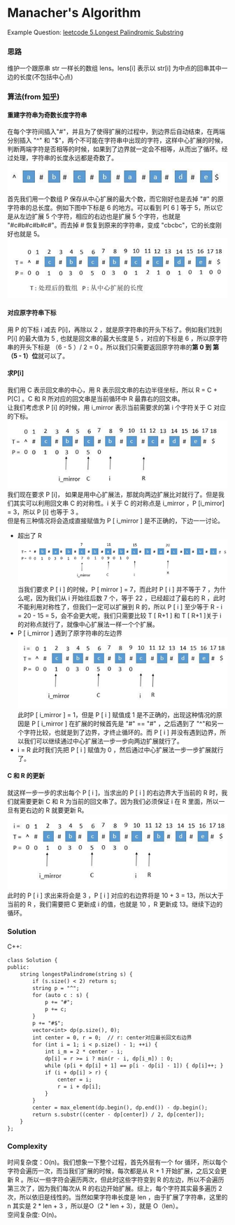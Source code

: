 # Manacher's Algorithm
Example Question: [leetcode 5.Longest Palindromic Substring](https://leetcode.com/problems/longest-palindromic-substring/)

### 思路  
维护一个跟原串 str 一样长的数组 lens。lens[i] 表示以 str[i] 为中点的回串其中一边的长度(不包括中心点)
### 算法(from [知乎](https://www.zhihu.com/question/37289584?sort=created))  
#### 重建字符串为奇数长度字符串
在每个字符间插入"#"，并且为了使得扩展的过程中，到边界后自动结束，在两端分别插入 "^" 和 "$"，两个不可能在字符串中出现的字符，这样中心扩展的时候，判断两端字符是否相等的时候，如果到了边界就一定会不相等，从而出了循环。经过处理，字符串的长度永远都是奇数了。
![](./files/manacher_1.jpg)  
首先我们用一个数组 P 保存从中心扩展的最大个数，而它刚好也是去掉 "#" 的原字符串的总长度。例如下图中下标是 6 的地方。可以看到 P[ 6 ] 等于 5，所以它是从左边扩展 5 个字符，相应的右边也是扩展 5 个字符，也就是 "#c#b#c#b#c#"。而去掉 # 恢复到原来的字符串，变成 "cbcbc"，它的长度刚好也就是 5。
![](./files/manacher_2.jpg)  

#### 对应原字符串下标
用 P 的下标 i 减去 P[i]，再除以 2 ，就是原字符串的开头下标了。例如我们找到 P[i] 的最大值为 5 , 也就是回文串的最大长度是 5 ，对应的下标是 6 ，所以原字符串的开头下标是 （6 - 5 ）/ 2 = 0 。所以我们只需要返回原字符串的**第 0 到 第 （5 - 1）位**就可以了。

#### 求P[i]
我们用 C 表示回文串的中心，用 R 表示回文串的右边半径坐标，所以 R = C + P[C] 。C 和 R 所对应的回文串是当前循环中 R 最靠右的回文串。  
让我们考虑求 P [i] 的时候，用 i_mirror 表示当前需要求的第 i 个字符关于 C 对应的下标。
![](./files/manacher_3.jpg)  
我们现在要求 P [i]， 如果是用中心扩展法，那就向两边扩展比对就行了。但是我们其实可以利用回文串 C 的对称性。i 关于 C 的对称点是 i_mirror ，P [i_mirror] = 3，所以 P [i] 也等于 3 。  
但是有三种情况将会造成直接赋值为 P [ i_mirror ] 是不正确的，下边一一讨论。

- 超出了 R
  ![](./files/manacher_4.jpg)  
  当我们要求 P [ i ] 的时候，P [ mirror ] = 7，而此时 P [ i ] 并不等于 7 ，为什么呢，因为我们从 i 开始往后数 7 个，等于 22 ，已经超过了最右的 R ，此时不能利用对称性了，但我们一定可以扩展到 R 的，所以 P [ i ] 至少等于 R - i = 20 - 15 = 5，会不会更大呢，我们只需要比较 T [ R+1 ] 和 T [ R+1 ]关于 i 的对称点就行了，就像中心扩展法一样一个个扩展。
- P [ i_mirror ] 遇到了原字符串的左边界
  ![](./files/manacher_5.jpg)  
  此时P [ i_mirror ] = 1，但是 P [ i ] 赋值成 1 是不正确的，出现这种情况的原因是 P [ i_mirror ] 在扩展的时候首先是 "#" == "#" ，之后遇到了 "^"和另一个字符比较，也就是到了边界，才终止循环的。而 P [ i ] 并没有遇到边界，所以我们可以继续通过中心扩展法一步一步向两边扩展就行了。
- i = R
  此时我们先把 P [ i ] 赋值为 0 ，然后通过中心扩展法一步一步扩展就行了。

#### C 和 R 的更新
就这样一步一步的求出每个 P [ i ]，当求出的 P [ i ] 的右边界大于当前的 R 时，我们就需要更新 C 和 R 为当前的回文串了。因为我们必须保证 i 在 R 里面，所以一旦有更右边的 R 就要更新 R。  
![](./files/manacher_6.jpg)  
此时的 P [ i ] 求出来将会是 3 ，P [ i ] 对应的右边界将是 10 + 3 = 13，所以大于当前的 R ，我们需要把 C 更新成 i 的值，也就是 10 ，R 更新成 13。继续下边的循环。

### Solution
C++:
```
class Solution {
public:
    string longestPalindrome(string s) {
        if (s.size() < 2) return s;
        string p = "^";
        for (auto c : s) {
            p += "#";
            p += c;
        }
        p += "#$";
        vector<int> dp(p.size(), 0);
        int center = 0, r = 0;  // r: center对应最长回文右边界
        for (int i = 1; i < p.size() - 1; ++i) {
            int i_m = 2 * center - i;
            dp[i] = r >= i ? min(r - i, dp[i_m]) : 0;
            while (p[i + dp[i] + 1] == p[i - dp[i] - 1]) { dp[i]++; }
            if (i + dp[i] > r) {
                center = i;
                r = i + dp[i];
            }
        }
        center = max_element(dp.begin(), dp.end()) - dp.begin();
        return s.substr((center - dp[center]) / 2, dp[center]);
    }
};
```
### Complexity
时间复杂度：O(n)。我们想象一下整个过程，首先外层有一个 for 循环，所以每个字符会遍历一次，而当我们扩展的时候，每次都是从 R + 1 开始扩展，之后又会更新 R 。所以一些字符会遍历两次，但此时这些字符变到 R 的左边，所以不会遍历第三次了，因为我们每次从 R 的右边开始扩展。综上，每个字符其实最多遍历 2 次，所以依旧是线性的。当然如果字符串长度是 len ，由于扩展了字符串，这里的 n 其实是 2 * len + 3 ，所以是O（2 * len + 3），就是 O（len）。  
空间复杂度: O(n)。
